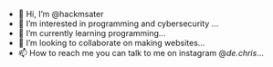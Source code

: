 - 👋 Hi, I’m @hackmsater
- 👀 I’m interested in programming and cybersecurity ...
- 🌱 I’m currently learning programming...
- 💞️ I’m looking to collaborate on making websites...
- 📫 How to reach me you can talk to me on instagram @_de.chris_...

<!---
hackmsater/hackmsater is a ✨ special ✨ repository because its `README.md` (this file) appears on your GitHub profile.
You can click the Preview link to take a look at your changes.
--->
